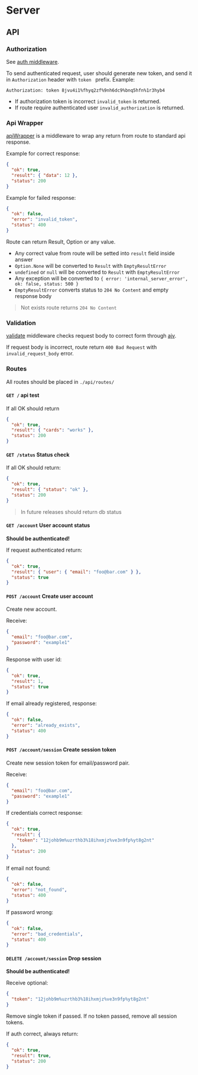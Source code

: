 # Server


## API


### Authorization

See [auth middleware](./api/middlewares/auth.js).

To send authenticated request, user should generate new token, and send it in `Authorization` header with `token ` prefix. Example:

```
Authorization: token 8jvu4i1%fhyq2zf%9nh6dc9%bnq5hfn%1r3hyb4
```

- If authorization token is incorrect `invalid_token` is returned.
- If route require authenticated user `invalid_authorization` is returned.


### Api Wrapper

[apiWrapper](./api/middlewares/api-wrapper.js) is a middleware to wrap any return from route to standard api response.

Example for correct response:
```json
{
  "ok": true,
  "result": { "data": 12 },
  "status": 200
}
```

Example for failed response:
```json
{
  "ok": false,
  "error": "invalid_token",
  "status": 400
}
```

Route can return Result, Option or any value.
- Any correct value from route will be setted into `result` field inside answer
- `Option.None` will be converted to `Result` with `EmptyResultError`
- `undefined` or `null` will be converted to `Result` with `EmptyResultError`
- Any exception will be converted to `{ error: 'internal_server_error', ok: false, status: 500 }`
- `EmptyResultError` converts status to `204 No Content` and empty response body

> Not exists route returns `204 No Content`


### Validation

[validate](./middlewares/validate.js) middleware checks request body to correct form through [ajv](https://npmjs.com/ajv).

If request body is incorrect, route return `400 Bad Request` with `invalid_request_body` error.

### Routes

All routes should be placed in `./api/routes/`


#### `GET /` api test

If all OK should return
```json
{
  "ok": true,
  "result": { "cards": "works" },
  "status": 200
}
```


#### `GET /status` Status check

If all OK should return:

```json
{
  "ok": true,
  "result": { "status": "ok" },
  "status": 200
}
```

> In future releases should return db status


#### `GET /account` User account status

**Should be authenticated!**

If request authenticated return:

```json
{
  "ok": true,
  "result": { "user": { "email": "foo@bar.com" } },
  "status": true
}
```


#### `POST /account` Create user account

Create new account.

Receive:

```json
{
  "email": "foo@bar.com",
  "password": "example1"
}
```

Response with user id:

```json
{
  "ok": true,
  "result": 1,
  "status": true
}
```

If email already registered, response:

```json
{
  "ok": false,
  "error": "already_exists",
  "status": 400
}
```


#### `POST /account/session` Create session token

Create new session token for email/password pair.

Receive:

```json
{
  "email": "foo@bar.com",
  "password": "example1"
}
```

If credentials correct response:

```json
{
  "ok": true,
  "result": {
    "token": "12johb9m%uzrthb3%18ihxmjz%ve3n9fp%yt8g2nt"
  },
  "status": 200
}
```

If email not found:

```json
{
  "ok": false,
  "error": "not_found",
  "status": 400
}
```

If password wrong:

```json
{
  "ok": false,
  "error": "bad_credentials",
  "status": 400
}
```


#### `DELETE /account/session` Drop session

**Should be authenticated!**

Receive optional:

```json
{
  "token": "12johb9m%uzrthb3%18ihxmjz%ve3n9fp%yt8g2nt"
}
```

Remove single token if passed.
If no token passed, remove all session tokens.

If auth correct, always return:

```json
{
  "ok": true,
  "result": true,
  "status": 200
}
```


